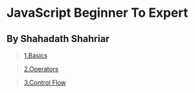 # JavaScript Beginner To Expert
## By Shahadath Shahriar

> [1.Basics](https://github.com/shahadathshahriarakash/JavaScript-B-To-E/tree/master/Basics)

> [2.Operators](https://github.com/shahadathshahriarakash/JavaScript-B-To-E/tree/master/Operators)

> [3.Control Flow](https://github.com/shahadathshahriarakash/JavaScript-B-To-E/tree/master/Control-Flow)